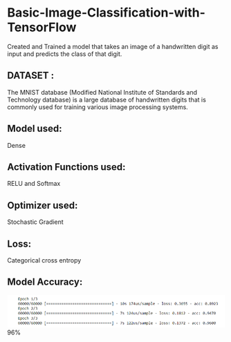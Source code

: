 # Basic-Image-Classification-with-TensorFlow
Created and Trained a model that takes an image of a handwritten digit as input and predicts the class of that digit.

## DATASET :
The MNIST database (Modified National Institute of Standards and Technology database) is a large database of handwritten digits that is commonly used for training various image processing systems.

## Model used:
Dense

## Activation Functions used:
RELU and Softmax

## Optimizer used:
Stochastic Gradient

## Loss:
Categorical cross entropy

## Model Accuracy:
![Accuracy Obtained](images/Model_accuracy.png)
96%
